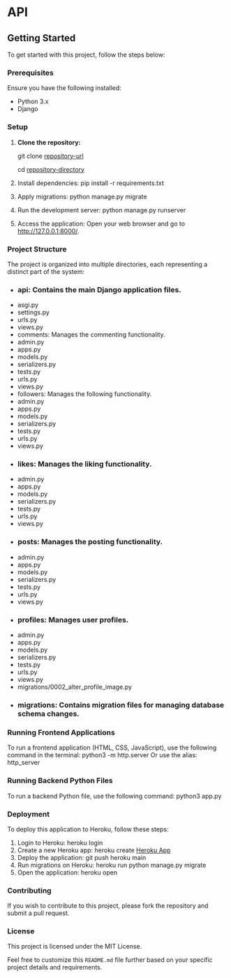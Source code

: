 # API

## Getting Started

To get started with this project, follow the steps below:

### Prerequisites

Ensure you have the following installed:
- Python 3.x
- Django

### Setup

1. **Clone the repository:**
   
   git clone [repository-url](https://github.com/AndersH82/socialorange-api.git)

   cd [repository-directory](https://github.com/AndersH82/socialorange-api)
2. Install dependencies:
    pip install -r requirements.txt

3. Apply migrations:
    python manage.py migrate
4. Run the development server:
    python manage.py runserver
5. Access the application:
    Open your web browser and go to http://127.0.0.1:8000/.


### Project Structure
The project is organized into multiple directories, each representing a distinct part of the system:

- ### api: Contains the main Django application files.
- asgi.py
- settings.py
- urls.py
- views.py
- comments: Manages the commenting functionality.
- admin.py
- apps.py
- models.py
- serializers.py
- tests.py
- urls.py
- views.py
- followers: Manages the following functionality.
- admin.py
- apps.py
- models.py
- serializers.py
- tests.py
- urls.py
- views.py
- ### likes: Manages the liking functionality.
- admin.py
- apps.py
- models.py
- serializers.py
- tests.py
- urls.py
- views.py
- ### posts: Manages the posting functionality.
- admin.py
- apps.py
- models.py
- serializers.py
- tests.py
- urls.py
- views.py
- ### profiles: Manages user profiles.
- admin.py
- apps.py
- models.py
- serializers.py
- tests.py
- urls.py
- views.py
- migrations/0002_alter_profile_image.py
- ### migrations: Contains migration files for managing database schema changes.


### Running Frontend Applications
To run a frontend application (HTML, CSS, JavaScript), use the following command in the terminal:
python3 -m http.server
Or use the alias:
http_server

### Running Backend Python Files
To run a backend Python file, use the following command:
python3 app.py


### Deployment
To deploy this application to Heroku, follow these steps:

1. Login to Heroku:
    heroku login
2. Create a new Heroku app:
    heroku create [Heroku App](https://socialorangeapi-e92b8d7040bd.herokuapp.com/)
3. Deploy the application:
    git push heroku main
4. Run migrations on Heroku:
    heroku run python manage.py migrate
5. Open the application:
    heroku open


### Contributing
If you wish to contribute to this project, please fork the repository and submit a pull request.

### License
This project is licensed under the MIT License.

Feel free to customize this `README.md` file further based on your specific project details and requirements.
